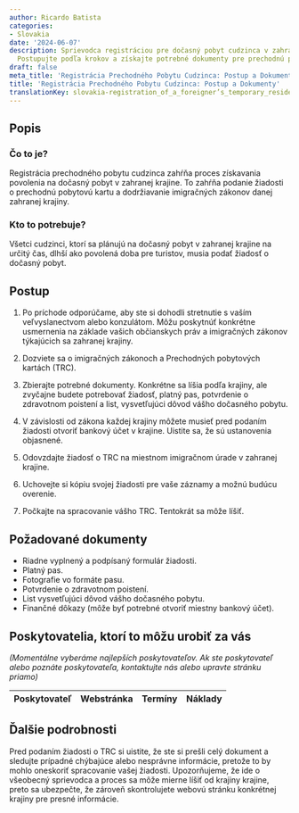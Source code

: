 ```yaml
---
author: Ricardo Batista
categories:
- Slovakia
date: '2024-06-07'
description: Sprievodca registráciou pre dočasný pobyt cudzinca v zahranej krajine.
  Postupujte podľa krokov a získajte potrebné dokumenty pre prechodnú pobytovú kartu.
draft: false
meta_title: 'Registrácia Prechodného Pobytu Cudzinca: Postup a Dokumenty'
title: 'Registrácia Prechodného Pobytu Cudzinca: Postup a Dokumenty'
translationKey: slovakia-registration_of_a_foreigner’s_temporary_residence
---
```



## Popis
### Čo to je?
Registrácia prechodného pobytu cudzinca zahŕňa proces získavania povolenia na dočasný pobyt v zahranej krajine. To zahŕňa podanie žiadosti o prechodnú pobytovú kartu a dodržiavanie imigračných zákonov danej zahranej krajiny.
### Kto to potrebuje?
Všetci cudzinci, ktorí sa plánujú na dočasný pobyt v zahranej krajine na určitý čas, dlhší ako povolená doba pre turistov, musia podať žiadosť o dočasný pobyt.

## Postup

1. Po príchode odporúčame, aby ste si dohodli stretnutie s vaším veľvyslanectvom alebo konzulátom. Môžu poskytnúť konkrétne usmernenia na základe vašich občianskych práv a imigračných zákonov týkajúcich sa zahranej krajiny.

2. Dozviete sa o imigračných zákonoch a Prechodných pobytových kartách (TRC).

3. Zbierajte potrebné dokumenty. Konkrétne sa líšia podľa krajiny, ale zvyčajne budete potrebovať žiadosť, platný pas, potvrdenie o zdravotnom poistení a list, vysvetľujúci dôvod vášho dočasného pobytu.

4. V závislosti od zákona každej krajiny môžete musieť pred podaním žiadosti otvoriť bankový účet v krajine. Uistite sa, že sú ustanovenia objasnené.

5. Odovzdajte žiadosť o TRC na miestnom imigračnom úrade v zahranej krajine.

6. Uchovejte si kópiu svojej žiadosti pre vaše záznamy a možnú budúcu overenie.

7. Počkajte na spracovanie vášho TRC. Tentokrát sa môže líšiť.

## Požadované dokumenty

- Riadne vyplnený a podpísaný formulár žiadosti.
- Platný pas.
- Fotografie vo formáte pasu.
- Potvrdenie o zdravotnom poistení.
- List vysvetľujúci dôvod vášho dočasného pobytu.
- Finančné dôkazy (môže byť potrebné otvoriť miestny bankový účet).

## Poskytovatelia, ktorí to môžu urobiť za vás

_(Momentálne vyberáme najlepších poskytovateľov. Ak ste poskytovateľ alebo poznáte poskytovateľa, kontaktujte nás alebo upravte stránku priamo)_

| Poskytovateľ    |     Webstránka  |     Termíny      |       Náklady    |
| --------------- | --------------- |  :-------------: | :-------------: |

## Ďalšie podrobnosti
Pred podaním žiadosti o TRC si uistite, že ste si prešli celý dokument a sledujte prípadné chýbajúce alebo nesprávne informácie, pretože to by mohlo oneskoriť spracovanie vašej žiadosti. 
Upozorňujeme, že ide o všeobecný sprievodca a proces sa môže mierne líšiť od krajiny krajine, preto sa ubezpečte, že zároveň skontrolujete webovú stránku konkrétnej krajiny pre presné informácie.